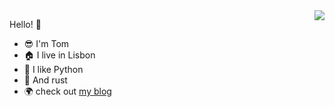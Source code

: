 
<img align="right" src="https://github-readme-stats.vercel.app/api?username=orf&show_icons=true">

Hello! :wave:

- :sunglasses: I'm Tom
- :house: I live in Lisbon
- :snake: I like Python
- :crab: And rust
- :earth_africa: check out [my blog](https://tomforb.es)
